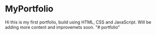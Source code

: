# MyPortfolio
Hi this is my first portfolio, build using HTML, CSS and JavaScript. Will be adding more content and improvemets soon.
"# portfolio" 
